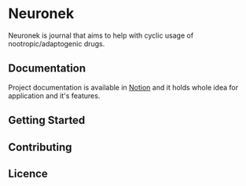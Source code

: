 # Neuronek

Neuronek is journal that aims to help with cyclic usage of nootropic/adaptogenic drugs.


## Documentation

Project documentation is available in [Notion](https://www.notion.so/neuronek/invite/3893a7eb16843e642e0155a1119216a84b343d3b) and it holds whole idea for application and it's features.

## Getting Started

## Contributing

## Licence
